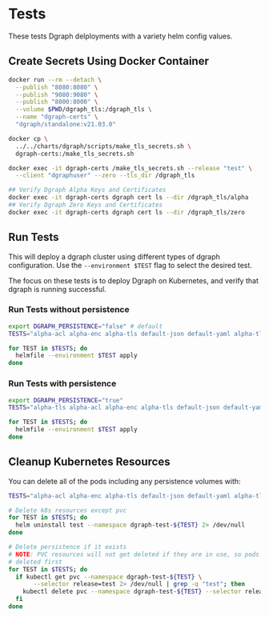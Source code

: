 # Tests

These tests Dgraph delployments with a variety helm config values.  

## Create Secrets Using Docker Container

```bash
docker run --rm --detach \
  --publish "8080:8080" \
  --publish "9080:9080" \
  --publish "8000:8000" \
  --volume $PWD/dgraph_tls:/dgraph_tls \
  --name "dgraph-certs" \
  "dgraph/standalone:v21.03.0"

docker cp \
  ../../charts/dgraph/scripts/make_tls_secrets.sh \
  dgraph-certs:/make_tls_secrets.sh

docker exec -it dgraph-certs /make_tls_secrets.sh --release "test" \
  --client "dgraphuser" --zero --tls_dir /dgraph_tls

## Verify Dgraph Alpha Keys and Certificates
docker exec -it dgraph-certs dgraph cert ls --dir /dgraph_tls/alpha
## Verify Dgraph Zero Keys and Certificates
docker exec -it dgraph-certs dgraph cert ls --dir /dgraph_tls/zero
```

## Run Tests

This will deploy a dgraph cluster using different types of dgraph configuration.  Use the `--environment $TEST` flag to select the desired test.  

The focus on these tests is to deploy Dgraph on Kubernetes, and verify that dgraph is running successful.

### Run Tests without persistence

```bash
export DGRAPH_PERSISTENCE="false" # default
TESTS="alpha-acl alpha-enc alpha-tls default-json default-yaml alpha-tls zero-tls"

for TEST in $TESTS; do
  helmfile --environment $TEST apply
done
```

### Run Tests with persistence

```bash
export DGRAPH_PERSISTENCE="true"
TESTS="alpha-tls alpha-acl alpha-enc alpha-tls default-json default-yaml zero-tls"

for TEST in $TESTS; do
  helmfile --environment $TEST apply
done
```

## Cleanup Kubernetes Resources

You can delete all of the pods including any persistence volumes with:

```bash
TESTS="alpha-acl alpha-enc alpha-tls default-json default-yaml alpha-tls zero-tls"

# Delete k8s resources except pvc
for TEST in $TESTS; do
  helm uninstall test --namespace dgraph-test-${TEST} 2> /dev/null
done

# Delete persistence if it exists
# NOTE: PVC resources will not get deleted if they are in use, so pods must be
# deleted first
for TEST in $TESTS; do
  if kubectl get pvc --namespace dgraph-test-${TEST} \
       --selector release=test 2> /dev/null | grep -q "test"; then
    kubectl delete pvc --namespace dgraph-test-${TEST} --selector release=test
  fi
done
```

